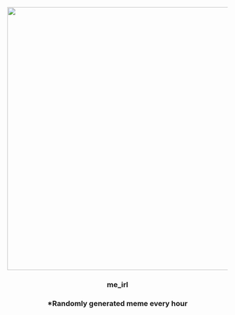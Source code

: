 <p align="center">
        <img src="https://i.redd.it/pjsa0t002mu81.jpg" width="600" height="600">
        </p>
        <h3 align="center">me_irl</h3>
        <h3 align="center">*Randomly generated meme every hour</h3>
    